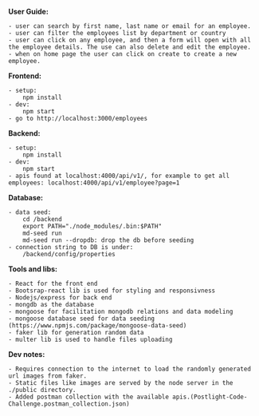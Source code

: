 **User Guide:**

    - user can search by first name, last name or email for an employee.
    - user can filter the employees list by department or country
    - user can click on any employee, and then a form will open with all the employee details. The use can also delete and edit the employee.
    - when on home page the user can click on create to create a new employee.

**Frontend:**

    - setup: 
        npm install
    - dev:
        npm start
    - go to http://localhost:3000/employees

**Backend:**

    - setup: 
        npm install
    - dev:
        npm start
    - apis found at localhost:4000/api/v1/, for example to get all employees: localhost:4000/api/v1/employee?page=1

**Database:**

    - data seed: 
        cd /backend
        export PATH="./node_modules/.bin:$PATH"
        md-seed run
        md-seed run --dropdb: drop the db before seeding
    - connection string to DB is under:
        /backend/config/properties

**Tools and libs:**

    - React for the front end 
    - Bootsrap-react lib is used for styling and responsivness
    - Nodejs/express for back end
    - mongdb as the database
    - mongoose for facilitation mongodb relations and data modeling
    - mongoose database seed for data seeding (https://www.npmjs.com/package/mongoose-data-seed)
    - faker lib for generation random data
    - multer lib is used to handle files uploading

**Dev notes:**

    - Requires connection to the internet to load the randomly generated url images from faker.
    - Static files like images are served by the node server in the ./public directory.
    - Added postman collection with the available apis.(Postlight-Code-Challenge.postman_collection.json)
